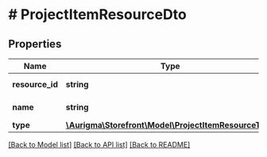# # ProjectItemResourceDto

## Properties

Name | Type | Description | Notes
------------ | ------------- | ------------- | -------------
**resource_id** | **string** | Resource ID. | [optional]
**name** | **string** | Resource name. | [optional]
**type** | [**\Aurigma\Storefront\Model\ProjectItemResourceType**](ProjectItemResourceType.md) |  | [optional]

[[Back to Model list]](../../README.md#models) [[Back to API list]](../../README.md#endpoints) [[Back to README]](../../README.md)
